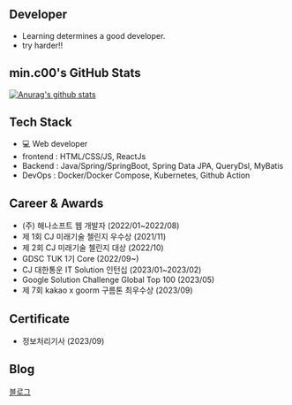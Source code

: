 ## Developer
- Learning determines a good developer. 
- try harder!! 
 
## min.c00's GitHub Stats
 [![Anurag's github stats](https://github-readme-stats.vercel.app/api?username=MinChangJeong)](https://github.com/anuraghazra/github-readme-stats)
  
## Tech Stack
 - 💻 Web developer 
  - frontend : HTML/CSS/JS, ReactJs
  - Backend : Java/Spring/SpringBoot, Spring Data JPA, QueryDsl, MyBatis
  - DevOps : Docker/Docker Compose, Kubernetes, Github Action

 ## Career & Awards
 - (주) 해나소프트 웹 개발자 (2022/01~2022/08)
 - 제 1회 CJ 미래기술 첼린지 우수상 (2021/11)
 - 제 2회 CJ 미래기술 첼린지 대상 (2022/10)
 - GDSC TUK 1기 Core (2022/09~)
 - CJ 대한통운 IT Solution 인턴십 (2023/01~2023/02)
 - Google Solution Challenge Global Top 100 (2023/05)
 - 제 7회 kakao x goorm 구름톤 최우수상 (2023/09)

## Certificate
- 정보처리기사 (2023/09)

## Blog

[블로그](http://minchangjeong.github.io)
